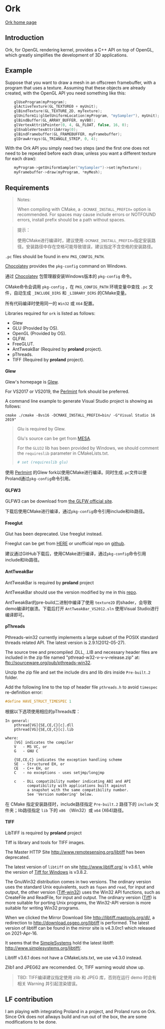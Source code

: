 # Ork

[Ork home page](http://ork.gforge.inria.fr/)

## Introduction

Ork, for OpenGL rendering kernel, provides a C++ API on top of OpenGL, which greatly simplifies the development of 3D applications.

## Example 

Suppose that you want to draw a mesh in an offscreen framebuffer, with a program that uses a texture. Assuming that these objects are already created, with the OpenGL API you need something like this:

```C++
    glUseProgram(myProgram);
    glActiveTexture(GL_TEXTURE0 + myUnit);
    glBindTexture(GL_TEXTURE_2D, myTexture);
    glUniform1i(glGetUniformLocation(myProgram, "mySampler"), myUnit);
    glBindBuffer(GL_ARRAY_BUFFER, myVBO);
    glVertexAttribPointer(0, 4, GL_FLOAT, false, 16, 0);
    glEnableVertexAttribArray(0);
    glBindFramebuffer(GL_FRAMEBUFFER, myFramebuffer);
    glDrawArrays(GL_TRIANGLE_STRIP, 0, 4);
```

With the Ork API you simply need two steps (and the first one does not need to be repeated before each draw, unless you want a different texture for each draw):

```C++
    myProgram->getUniformSampler("mySampler")->set(myTexture);
    myFramebuffer->draw(myProgram, *myMesh);
```

## Requirements

> Notes:
>
> When compiling with CMake, a `-DCMAKE_INSTALL_PREFIX=` option is recommended. For spaces may cause include errors or NOTFOUND errors, install prefix should be a path without spaces.

> 提示：
> 
> 使用CMake进行编译时，建议使用`-DCMAKE_INSTALL_PREFIX=`指定安装路径。安装路径中存在空格可能导致错误，建议指定不含空格的安装路径。

`.pc` files should be found in env `PKG_CONFIG_PATH`.

[Chocolatey](https://chocolatey.org/) provides the `pkg-config` command on Windows.

通过 [Chocolatey](https://chocolatey.org/) 包管理器安装Windows版本的 `pkg-config` 命令。

CMake命令会调用 `pkg-config` ，在 `PKG_CONFIG_PATH` 环境变量中查找 `.pc` 文件，自动生成 `_INCLUDE_DIRS` 和 `_LIBRARY_DIRS` 的CMake变量。

所有代码编译时使用同一的 `Win32` 或 `X64` 配置。

Libraries required for `ork` is listed as follows:

- Glew
- GLU (Provided by OS).
- OpenGL (Provided by OS).
- GLFW.
- FreeGLUT.
- AntTweakBar (Required by **proland** project).
- pThreads.
- TIFF (Required by **proland** project).

#### Glew

Glew's homepage is [Glew](http://glew.sourceforge.net/).

For VS2017 or VS2019, the [Perlmint](https://github.com/Perlmint/glew-cmake) fork should be preferred.

A command line example to generate Visual Studio project is showing as follows:

```batch
cmake ./cmake -Bvs16 -DCMAKE_INSTALL_PREFIX=bin/ -G"Visual Studio 16 2019"
```

> Glu is required by Glew.
>
> Glu's source can be get from [MESA](https://gitlab.freedesktop.org/mesa/glu).
>
> For the `GLU32` lib has been provided by Windows, we should comment the `requireslib` parameter in CMakeLists.txt.
>
> ```cmake
> # set (requireslib glu)
> ```

使用 [Perlmint](https://github.com/Perlmint/glew-cmake) 的Glew fork以使用CMake进行编译。同时生成`.pc`文件以便Proland通过`pkg-config`命令引用。

#### GLFW3

GLFW3 can be download from [the GLFW official site](https://www.glfw.org/).

下载后使用CMake进行编译，通过`pkg-config`命令引用include和lib路径。

#### Freeglut

Glut has been deprecated. Use freeglut instead.

Freeglut can be get from [HERE](http://freeglut.sourceforge.net/index.php#download) or unofficial repo on [github](https://github.com/dcnieho/FreeGLUT).

建议通过GitHub下载后，使用CMake进行编译，通过`pkg-config`命令引用include和lib路径。

#### AntTweakBar

AntTweakBar is required by **proland** project

AntTweakBar should use the version modified by me in this [repo](https://github.com/cnDelbert/AntTweakBar).

AntTweakBar的pre-build二进制中编译了使用 `texture2D` 的shader，会导致demo编译时崩溃。下载后打开 `AntTweakBar_VS2012.sln` 使用Visual Studio进行编译即可。

#### pThreads

Pthreads-win32 currently implements a large subset of the POSIX standard threads related API. The latest version is 2.9.1(2012-05-27).

The source tree and precompiled .DLL, .LIB and necessary header files are included in the zip file named "pthread-w32-v-v-v-release.zip" at:
<ftp://sourceware.org/pub/pthreads-win32>.

Unzip the zip file and set the include dirs and lib dirs inside `Pre-built.2` folder. 

Add the following line to the top of header file `pthreads.h` to avoid `timespec` re-definition error:

```c++
#define HAVE_STRUCT_TIMESPEC 1
```

根据以下选项使用相应的pThreads库：

```text
In general:
	pthread[VG]{SE,CE,C}[c].dll
	pthread[VG]{SE,CE,C}[c].lib

where:
	[VG] indicates the compiler
	V	- MS VC, or
	G	- GNU C

	{SE,CE,C} indicates the exception handling scheme
	SE	- Structured EH, or
	CE	- C++ EH, or
	C	- no exceptions - uses setjmp/longjmp

	c	- DLL compatibility number indicating ABI and API
		  compatibility with applications built against
		  a snapshot with the same compatibility number.
		  See 'Version numbering' below.
```

在 CMake 指定安装路径时，include路径指定 `Pre-built.2` 路径下的 `include` 文件夹；lib路径指定 `lib` 下的 `x86` （Win32）或 `x64` (X64)路径。

#### TIFF

LibTIFF is required by **proland** project

Tiff is library and tools for TIFF images.

The Master HTTP Site http://www.remotesensing.org/libtiff has been deprecated.

The latest version of `libtiff` on site <http://www.libtiff.org/> is v3.6.1, while the version of [Tiff for Windows](http://gnuwin32.sourceforge.net/packages/tiff.htm) is v3.8.2.

The GnuWin32 distribution comes in two versions. The ordinary version uses the standard Unix equivalents, such as `fopen` and `read`, for input and output, the other version ([Tiff-win32](http://gnuwin32.sourceforge.net/packages/tiff-win32.htm)) uses the Win32 API functions, such as CreateFile and ReadFile, for input and output. The ordinary version ([Tiff](http://gnuwin32.sourceforge.net/packages/tiff.htm)) is more suitable for porting Unix programs, the Win32-API version is more suitable for writing Win32 programs.

When we clicked the Mirror Download Site <http://libtiff.maptools.org/dl/>, a redirection to <http://download.osgeo.org/libtiff> is performed. The latest version of libtiff can be found in the mirror site is v4.3.0rc1 which released on 2021-Apr-16. 

It seems that the [SimpleSystems](http://www.simplesystems.org/) hold the latest libtiff: <http://www.simplesystems.org/libtiff/>.

Libtiff v3.6.1 does not have a CMakeLists.txt, we use v4.3.0 instead.

Zlib1 and JPEG62 are recomended. Or, TIFF warning would show up.

> TBD: TIFF编译建议指定使用 zlib 和 JPEG 库，否则在运行 demo 时会有相关 Warning 并引起渲染错误。

## LF contribution

I am playing with integrating Proland in a project, and Proland runs on Ork. Since Ork does not allways build and run out of the box, the are some modifications to be done.

